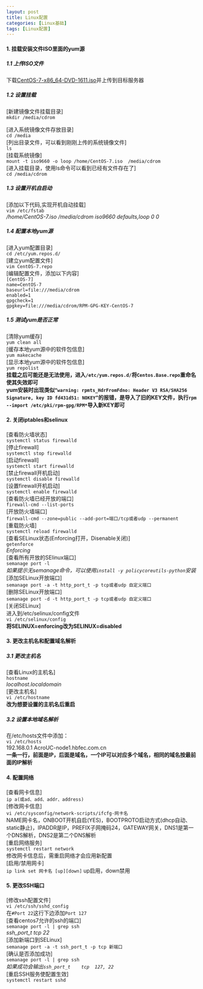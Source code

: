 ```yaml
---
layout: post
title: Linux配置
categories: [Linux基础]
tags: [Linux配置]
---
```

#### 1.	挂载安装文件ISO里面的yum源  
##### 1.1 上传ISO文件  
下载[CentOS-7-x86_64-DVD-1611.iso](https://archive.kernel.org/centos-vault/7.3.1611/isos/x86_64/)并上传到目标服务器  
##### 1.2 设置挂载  
[新建镜像文件挂载目录]  
`mkdir /media/cdrom`  
<!-- more -->
[进入系统镜像文件存放目录]  
`cd /media`  
[列出目录文件，可以看到刚刚上传的系统镜像文件]  
`ls`  
[挂载系统镜像]  
`mount -t iso9660 -o loop /home/CentOS-7.iso  /media/cdrom`  
[进入挂载目录，使用ls命令可以看到已经有文件存在了]  
`cd /media/cdrom`  
##### 1.3 设置开机自启动
[添加以下代码,实现开机自动挂载]  
`vim /etc/fstab`  
*/home/CentOS-7.iso  /media/cdrom   iso9660 defaults,loop  0 0*  
##### 1.4 配置本地yum源  
[进入yum配置目录]  
`cd /etc/yum.repos.d/`                                   
[建立yum配置文件]  
`vim CentOS-7.repo`                 
[编辑配置文件，添加以下内容]  
`[CentOS-7]`  
`name=CentOS-7`  
`baseurl=file:///media/cdrom`  
`enabled=1`  
`gpgcheck=1`  
`gpgkey=file:///media/cdrom/RPM-GPG-KEY-CentOS-7`  
##### 1.5 测试yum是否正常
[清除yum缓存]  
`yum clean all`  
[缓存本地yum源中的软件包信息]  
`yum makecache`  
[显示本地yum源中的软件包信息]  
`yum repolist`  
**挂载之后可能还是无法使用，进入`/etc/yum.repos.d/`将`Centos.Base.repo`重命名使其失效即可**  
**yum安装时出现类似`“warning: rpmts_HdrFromFdno: Header V3 RSA/SHA256 Signature, key ID fd431d51: NOKEY”`的报错，是导入了旧的KEY文件，执行`rpm --import /etc/pki/rpm-gpg/RPM*`导入新KEY即可**  
#### 2. 关闭iptables和selinux
[查看防火墙状态]  
`systemctl status firewalld`   
[停止firewall]  
`systemctl stop firewalld`  
[启动firewall]  
`systemctl start firewalld`  
[禁止firewall开机启动]  
`systemctl disable firewalld`  
[设置firewall开机启动]  
`systemctl enable firewalld`  
[查看防火墙已经开放的端口]  
`firewall-cmd --list-ports`  
[开放防火墙端口]  
`firewall-cmd --zone=public --add-port=端口/tcp或者udp --permanent`  
[重载防火墙]  
`systemctl reload firewalld`  
[查看SELinux状态(Enforcing打开，Disenable关闭)]  
`getenforce`  
*Enforcing*  
[查看所有开放的SElinux端口]  
`semanage port -l`  
*如果提示无semanage命令，可以使用`install -y policycoreutils-python`安装*  
[添加SELinux开放端口]  
`semanage port -a -t http_port_t -p tcp或者udp 自定义端口`  
[删除SELinux开放端口]  
`semanage port -d -t http_port_t -p tcp或者udp 自定义端口`  
[关闭SELinux]  
进入到/etc/selinux/config文件   
`vi /etc/selinux/config`  
**将SELINUX=enforcing改为SELINUX=disabled**   
#### 3. 更改主机名和配置域名解析  
##### 3.1 更改主机名  
[查看Linux的主机名]  
`hostname`   
*localhost.localdomain*  
[更改主机名]  
`vi /etc/hostname`                   
**改为想要设置的主机名后重启**    
##### 3.2 设置本地域名解析  
在/etc/hosts文件中添加：  
`vi /etc/hosts`   
192.168.0.1  AcroUC-node1.hbfec.com.cn                           
**一条一行，前面是IP，后面是域名，一个IP可以对应多个域名，相同的域名按最前面的IP解析**  
#### 4. 配置网络
[查看网卡信息]  
`ip a(或ad、add、addr、address)`  
[修改网卡信息]  
`vi /etc/sysconfig/network-scripts/ifcfg-网卡名`  
NAME网卡名，ONBOOT开机自启(YES)，BOOTPROTO启动方式(dhcp自动、static静止)，IPADDR是IP，PREFIX子网掩码24，GATEWAY网关，DNS1是第一个DNS解析，DNS2是第二个DNS解析  
[重启网络服务]  
`systemctl restart network`  
修改网卡信息后，需重启网络才会应用新配置  
[启用/禁用网卡]  
`ip link set 网卡名 [up][down]`
up启用，down禁用  
#### 5. 更改SSH端口
[修改ssh配置文件]  
`vi /etc/ssh/sshd_config`  
在`#Port 22`这行下边添加`Port 127`  
[查看centos7允许的ssh的端口]  
`semanage port -l | grep ssh`  
*ssh_port_t       tcp      22*  
[添加新端口到SELinux]  
`semanage port -a -t ssh_port_t -p tcp 新端口`  
[确认是否添加成功]  
`semanage port -l | grep ssh`  
*如果成功会输出`ssh_port_t    tcp  127, 22`*  
[重启SSH服务使配置生效]  
`systemctl restart sshd`  
